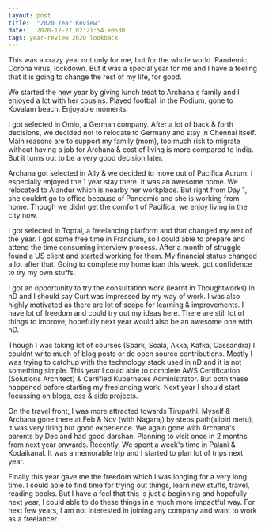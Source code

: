```yaml
---
layout: post
title:  "2020 Year Review"
date:   2020-12-27 02:21:54 +0530
tags: year-review 2020 lookback 
---
```


This was a crazy year not only for me, but for the whole world. Pandemic, Corona virus, lockdown. But it was a special year for me and I have a feeling that it is going to change the rest of my life, for good.

We started the new year by giving lunch treat to Archana's family and I enjoyed a lot with her cousins. Played football in the Podium, gone to Kovalam beach. Enjoyable moments.

I got selected in Omio, a German company. After a lot of back & forth decisions, we decided not to relocate to Germany and stay in Chennai itself. Main reasons are to support my family (mom), too much risk to migrate without having a job for Archana & cost of living is more compared to India. But it turns out to be a very good decision later. 

Archana got selected in Ally & we decided to move out of Pacifica Aurum. I especially enjoyed the 1 year stay there. It was an awesome home. We relocated to Alandur which is nearby her workplace. But right from Day 1, she couldnt go to office because of Pandemic and she is working from home. Though we didnt get the comfort of Pacifica, we enjoy living in the city now.

I got selected in Toptal, a freelancing platform and that changed my rest of the year. I got some free time in Francium, so I could able to prepare and attend the time consuming interview process. After a month of struggle found a US client and started working for them. My financial status changed a lot after that. Going to complete my home loan this week, got confidence to try my own stuffs.

I got an opportunity to try the consultation work (learnt in Thoughtworks) in nD and I should say Curt was impressed by my way of work. I was also highly motivated as there are lot of scope for learning & improvements. I have lot of freedom and could try out my ideas here. There are still lot of things to improve, hopefully next year would also be an awesome one with nD.

Though I was taking lot of courses (Spark, Scala, Akka, Kafka, Cassandra) I couldnt write much of blog posts or do open source contributions. Mostly I was trying to catchup with the technology stack used in nD and it is not something simple. This year I could able to complete AWS Certification (Solutions Architect) & Certified Kubernetes Administrator. But both these happened before starting my freelancing work. Next year I should start focussing on blogs, oss & side projects.

On the travel front, I was more attracted towards Tirupathi. Myself & Archana gone there at Feb & Nov (with Nagaraj) by steps path(alipiri metu), it was very tiring but good experience. We again gone with Archana's parents by Dec and had good darshan. Planning to visit once in 2 months from next year onwards. Recently, We spent a week's time in Palani & Kodaikanal. It was a memorable trip and I started to plan lot of trips next year.

Finally this year gave me the freedom which I was longing for a very long time. I could able to find time for trying out things, learn new stuffs, travel, reading books. But I have a feel that this is just a beginning and hopefully next year, I could able to do these things in a much more impactful way. For next few years, I am not interested in joining any company and want to work as a freelancer.
